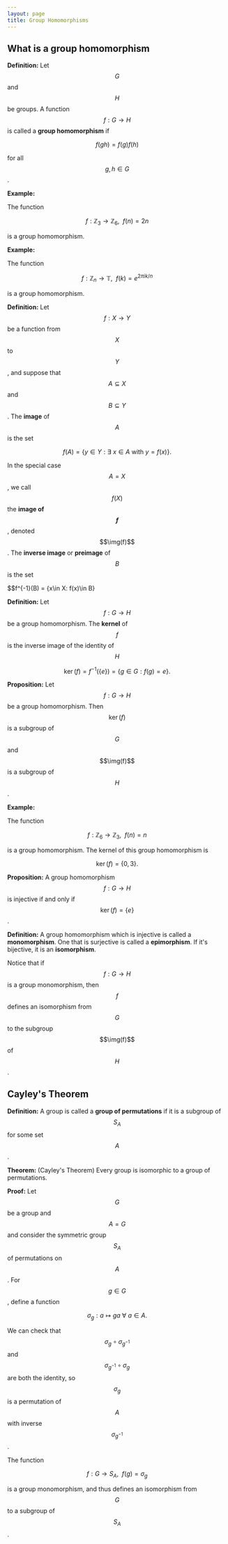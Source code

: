```yaml
---
layout: page
title: Group Homomorphisms
---
```


## What is a group homomorphism

**Definition:** Let $$G$$ and $$H$$ be groups.  A function $$f: G\rightarrow H$$ is called a **group homomorphism** if

$$f(gh) = f(g)f(h)$$

for all $$g,h\in G$$.

**Example:**

The function

$$f: \mathbb Z_3\rightarrow\mathbb Z_6,\ \ f(n) = 2n$$

is a group homomorphism.

**Example:**

The function

$$f: \mathbb Z_n\rightarrow\mathbb T,\ \ f(k) = e^{2\pi ik/n}$$

is a group homomorphism.


**Definition:** Let $$f:X\rightarrow Y$$ be a function from $$X$$ to $$Y$$, and suppose that $$A\subseteq X$$ and $$B\subseteq Y$$.  The **image** of $$A$$ is the set

$$f(A) = \{y\in Y: \exists\ x\in A\ \text{with}\ y = f(x)\}.$$

In the special case $$A=X$$, we call $$f(X)$$ the **image of $$f$$**, denoted $$\img(f)$$.  The **inverse image** or **preimage** of $$B$$ is the set

$$f^{-1}(B) = \{x\in X: f(x)\in B\}

**Definition:**  Let $$f: G\rightarrow H$$ be a group homomorphism.  The **kernel** of $$f$$ is the inverse image of the identity of $$H$$

$$\ker(f) = f^{-1}(\{e\}) = \{g\in G: f(g)=e\}.$$

**Proposition:**  Let $$f: G\rightarrow H$$ be a group homomorphism.  Then $$\ker(f)$$ is a subgroup of $$G$$ and $$\img(f)$$ is a subgroup of $$H$$.

**Example:**

The function

$$f: \mathbb Z_6\rightarrow\mathbb Z_3,\ \ f(n) = n$$

is a group homomorphism.  The kernel of this group homomorphism is

$$\ker(f) = \{0,3\}.$$

**Proposition:** A group homomorphism $$f: G\rightarrow H$$ is injective if and only if $$\ker(f)=\{e\}$$.

**Definition:** A group homomorphism which is injective is called a **monomorphism**.  One that is surjective is called a **epimorphism**.  If it's bijective, it is an **isomorphism**.

Notice that if $$f: G\rightarrow H$$ is a group monomorphism, then $$f$$ defines an isomorphism from $$G$$ to the subgroup $$\img(f)$$ of $$H$$.


## Cayley's Theorem

**Definition:** A group is called a **group of permutations** if it is a subgroup of $$S_A$$ for some set $$A$$.

**Theorem:** (Cayley's Theorem)  Every group is isomorphic to a group of permutations.

**Proof:**  Let $$G$$ be a group and $$A=G$$ and consider the symmetric group $$S_A$$ of permutations on $$A$$.  For $$g\in G$$, define a function

$$\sigma_g: a\mapsto ga\ \forall\ a\in A.$$

We can check that $$\sigma_g\circ\sigma_{g^{-1}}$$ and $$\sigma_{g^{-1}}\circ\sigma_g$$ are both the identity, so $$\sigma_g$$ is a permutation of $$A$$ with inverse $$\sigma_{g^{-1}}$$.

The function

$$f: G\rightarrow S_A,\ \ f(g) = \sigma_g$$

is a group monomorphism, and thus defines an isomorphism from $$G$$ to a subgroup of $$S_A$$.


